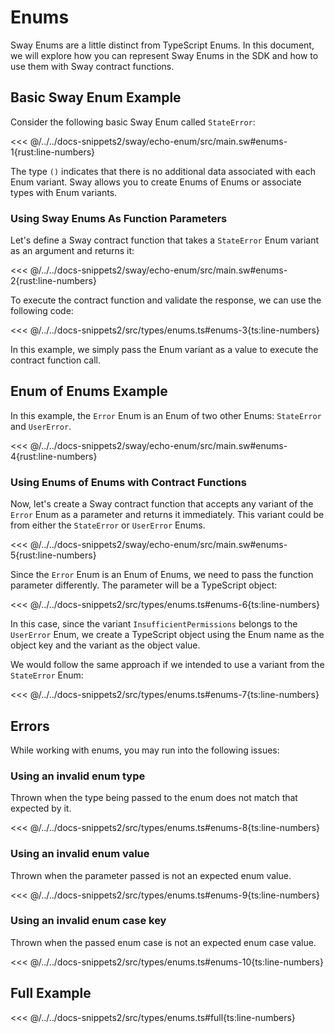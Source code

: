 # Enums

Sway Enums are a little distinct from TypeScript Enums. In this document, we will explore how you can represent Sway Enums in the SDK and how to use them with Sway contract functions.

## Basic Sway Enum Example

Consider the following basic Sway Enum called `StateError`:

<<< @/../../docs-snippets2/sway/echo-enum/src/main.sw#enums-1{rust:line-numbers}

The type `()` indicates that there is no additional data associated with each Enum variant. Sway allows you to create Enums of Enums or associate types with Enum variants.

### Using Sway Enums As Function Parameters

Let's define a Sway contract function that takes a `StateError` Enum variant as an argument and returns it:

<<< @/../../docs-snippets2/sway/echo-enum/src/main.sw#enums-2{rust:line-numbers}

To execute the contract function and validate the response, we can use the following code:

<<< @/../../docs-snippets2/src/types/enums.ts#enums-3{ts:line-numbers}

In this example, we simply pass the Enum variant as a value to execute the contract function call.

## Enum of Enums Example

In this example, the `Error` Enum is an Enum of two other Enums: `StateError` and `UserError`.

<<< @/../../docs-snippets2/sway/echo-enum/src/main.sw#enums-4{rust:line-numbers}

### Using Enums of Enums with Contract Functions

Now, let's create a Sway contract function that accepts any variant of the `Error` Enum as a parameter and returns it immediately. This variant could be from either the `StateError` or `UserError` Enums.

<<< @/../../docs-snippets2/sway/echo-enum/src/main.sw#enums-5{rust:line-numbers}

Since the `Error` Enum is an Enum of Enums, we need to pass the function parameter differently. The parameter will be a TypeScript object:

<<< @/../../docs-snippets2/src/types/enums.ts#enums-6{ts:line-numbers}

In this case, since the variant `InsufficientPermissions` belongs to the `UserError` Enum, we create a TypeScript object using the Enum name as the object key and the variant as the object value.

We would follow the same approach if we intended to use a variant from the `StateError` Enum:

<<< @/../../docs-snippets2/src/types/enums.ts#enums-7{ts:line-numbers}

## Errors

While working with enums, you may run into the following issues:

### Using an invalid enum type

Thrown when the type being passed to the enum does not match that expected by it.

<<< @/../../docs-snippets2/src/types/enums.ts#enums-8{ts:line-numbers}

### Using an invalid enum value

Thrown when the parameter passed is not an expected enum value.

<<< @/../../docs-snippets2/src/types/enums.ts#enums-9{ts:line-numbers}

### Using an invalid enum case key

Thrown when the passed enum case is not an expected enum case value.

<<< @/../../docs-snippets2/src/types/enums.ts#enums-10{ts:line-numbers}

## Full Example

<<< @/../../docs-snippets2/src/types/enums.ts#full{ts:line-numbers}
